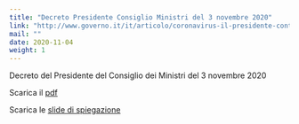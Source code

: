 ```yaml
---
title: "Decreto Presidente Consiglio Ministri del 3 novembre 2020"
link: "http://www.governo.it/it/articolo/coronavirus-il-presidente-conte-firma-il-dpcm-del-3-novembre-2020/15617"
mail: ""
date: 2020-11-04
weight: 1
---
```


Decreto del Presidente del Consiglio dei Ministri del 3 novembre 2020

Scarica il [pdf](/documents/dpcm_3_novembre_2020.pdf)

Scarica le [slide di spiegazione](/documents/SCHEDE-ALI_DPCM_4-NOV.pdf)
